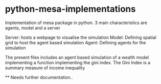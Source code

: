# python-mesa-implementations
Implementation of mesa package in python. 
3 main characteristics are agents, model and a server

Server: hosts a webpage to visualise the simulation
Model: Defining spatial grid to host the agent based simulation
Agent: Defining agents for the simulation

The present files includes an agent based simulation of a wealth model implementing a function implementing the gini index. 
The Gini Index is a summary measure of income inequality

** Needs further documentation..
